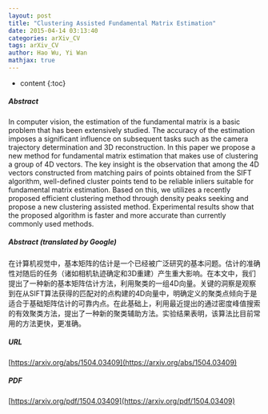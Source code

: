 ```yaml
---
layout: post
title: "Clustering Assisted Fundamental Matrix Estimation"
date: 2015-04-14 03:13:40
categories: arXiv_CV
tags: arXiv_CV
author: Hao Wu, Yi Wan
mathjax: true
---
```


* content
{:toc}

##### Abstract
In computer vision, the estimation of the fundamental matrix is a basic problem that has been extensively studied. The accuracy of the estimation imposes a significant influence on subsequent tasks such as the camera trajectory determination and 3D reconstruction. In this paper we propose a new method for fundamental matrix estimation that makes use of clustering a group of 4D vectors. The key insight is the observation that among the 4D vectors constructed from matching pairs of points obtained from the SIFT algorithm, well-defined cluster points tend to be reliable inliers suitable for fundamental matrix estimation. Based on this, we utilizes a recently proposed efficient clustering method through density peaks seeking and propose a new clustering assisted method. Experimental results show that the proposed algorithm is faster and more accurate than currently commonly used methods.

##### Abstract (translated by Google)
在计算机视觉中，基本矩阵的估计是一个已经被广泛研究的基本问题。估计的准确性对随后的任务（诸如相机轨迹确定和3D重建）产生重大影响。在本文中，我们提出了一种新的基本矩阵估计方法，利用聚类的一组4D向量。关键的洞察是观察到在从SIFT算法获得的匹配对的点构建的4D向量中，明确定义的聚类点倾向于是适合于基础矩阵估计的可靠内点。在此基础上，利用最近提出的通过密度峰值搜索的有效聚类方法，提出了一种新的聚类辅助方法。实验结果表明，该算法比目前常用的方法更快，更准确。

##### URL
[https://arxiv.org/abs/1504.03409](https://arxiv.org/abs/1504.03409)

##### PDF
[https://arxiv.org/pdf/1504.03409](https://arxiv.org/pdf/1504.03409)

